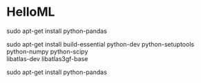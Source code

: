 # HelloML

sudo apt-get install python-pandas


sudo apt-get install build-essential python-dev python-setuptools \
                     python-numpy python-scipy \
                     libatlas-dev libatlas3gf-base


sudo apt-get install python-pandas
